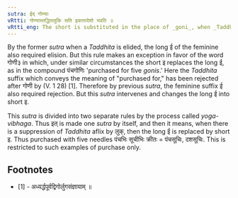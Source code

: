 ```yaml
---
sutra: ईद् गोण्याः
vRtti: गोण्यास्तद्धितलुकि सति इकारादेशो भवति ॥
vRtti_eng: The short is substituted in the place of _goni_, when _Taddhita_ affix is elided by _luk_.
---
```

By the former _sutra_ when a _Taddhita_ is elided, the long ई of the feminine also required elision. But this rule makes an exception in favor of the word गोणी३ in which, under similar circumstances the short इ replaces the long ई, as in the compound पंचगोणिः  'purchased for five _gonis_.' Here the _Taddhita_ suffix which conveys the meaning of "purchased for," has been rejected after गोणी by (V. 1 28) \[1\]. Therefore by previous _sutra_, the feminine suffix  ई also required rejection. But this _sutra_ intervenes and changes the long ई into short इ.

This _sutra_ is divided into two separate rules by the process called _yoga_-_vibhaga_. Thus इत् is made one _sutra_ by itself, and then it means, when there is a suppression of _Taddhita_ aflix by लुक्, then the long ई is replaced by short इ. Thus purchased with five needles पंचभिः सूचीभिः क्रीतः = पंचसूचिः, दशसूचिः. This is restricted to such examples of purchase only.

## Footnotes
- [1] - अध्यर्द्धपूर्वद्विगोर्लुगसंज्ञायाम् ॥
